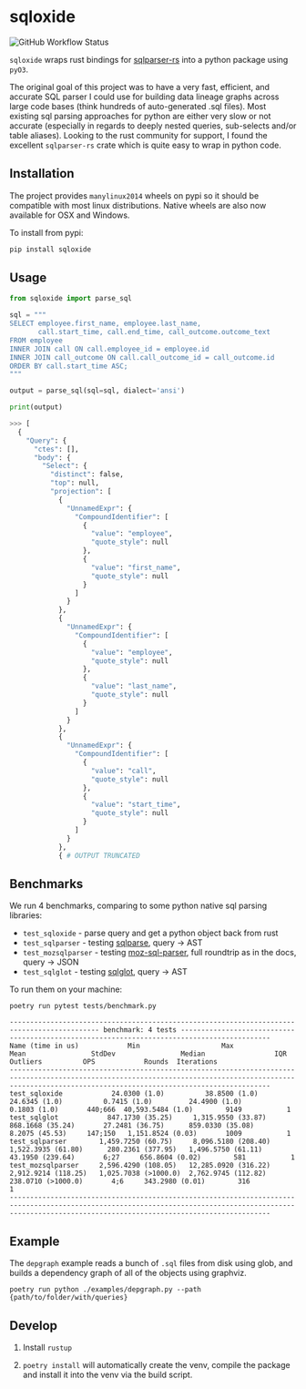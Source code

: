 # sqloxide

![GitHub Workflow Status](https://img.shields.io/github/workflow/status/wseaton/sqloxide/CI)

`sqloxide` wraps rust bindings for [sqlparser-rs](https://github.com/ballista-compute/sqlparser-rs) into a python package using `pyO3`.

The original goal of this project was to have a very fast, efficient, and accurate SQL parser I could use for building data lineage graphs across large code bases (think hundreds of auto-generated .sql files). Most existing sql parsing approaches for python are either very slow or not accurate (especially in regards to deeply nested queries, sub-selects and/or table aliases). Looking to the rust community for support, I found the excellent `sqlparser-rs` crate which is quite easy to wrap in python code.

## Installation

The project provides `manylinux2014` wheels on pypi so it should be compatible with most linux distributions. Native wheels are also now available for OSX and Windows.

To install from pypi:
```sh
pip install sqloxide
```

## Usage

```python 
from sqloxide import parse_sql

sql = """
SELECT employee.first_name, employee.last_name,
       call.start_time, call.end_time, call_outcome.outcome_text
FROM employee
INNER JOIN call ON call.employee_id = employee.id
INNER JOIN call_outcome ON call.call_outcome_id = call_outcome.id
ORDER BY call.start_time ASC;
"""

output = parse_sql(sql=sql, dialect='ansi')

print(output)

>>> [
  {
    "Query": {
      "ctes": [],
      "body": {
        "Select": {
          "distinct": false,
          "top": null,
          "projection": [
            {
              "UnnamedExpr": {
                "CompoundIdentifier": [
                  {
                    "value": "employee",
                    "quote_style": null
                  },
                  {
                    "value": "first_name",
                    "quote_style": null
                  }
                ]
              }
            },
            {
              "UnnamedExpr": {
                "CompoundIdentifier": [
                  {
                    "value": "employee",
                    "quote_style": null
                  },
                  {
                    "value": "last_name",
                    "quote_style": null
                  }
                ]
              }
            },
            {
              "UnnamedExpr": {
                "CompoundIdentifier": [
                  {
                    "value": "call",
                    "quote_style": null
                  },
                  {
                    "value": "start_time",
                    "quote_style": null
                  }
                ]
              }
            },
            { # OUTPUT TRUNCATED
```
## Benchmarks

We run 4 benchmarks, comparing to some python native sql parsing libraries:

* `test_sqloxide` - parse query and get a python object back from rust 
* `test_sqlparser` - testing [sqlparse](https://pypi.org/project/sqlparse/), query -> AST
* `test_mozsqlparser` - testing [moz-sql-parser](https://pypi.org/project/moz-sql-parser/), full roundtrip as in the docs, query -> JSON
* `test_sqlglot` - testing [sqlglot](https://github.com/tobymao/sqlglot/), query -> AST


To run them on your machine:

```
poetry run pytest tests/benchmark.py
```

```
-------------------------------------------------------------------------------------------- benchmark: 4 tests --------------------------------------------------------------------------------------------
Name (time in us)            Min                    Max                  Mean                StdDev                Median                 IQR            Outliers          OPS            Rounds  Iterations
------------------------------------------------------------------------------------------------------------------------------------------------------------------------------------------------------------
test_sqloxide            24.0300 (1.0)          38.8500 (1.0)         24.6345 (1.0)          0.7415 (1.0)         24.4900 (1.0)        0.1803 (1.0)       440;666  40,593.5484 (1.0)        9149           1
test_sqlglot            847.1730 (35.25)     1,315.9550 (33.87)      868.1668 (35.24)       27.2481 (36.75)      859.0330 (35.08)      8.2075 (45.53)     147;150   1,151.8524 (0.03)       1009           1
test_sqlparser        1,459.7250 (60.75)     8,096.5180 (208.40)   1,522.3935 (61.80)      280.2361 (377.95)   1,496.5750 (61.11)     43.1950 (239.64)       6;27     656.8604 (0.02)        581           1
test_mozsqlparser     2,596.4290 (108.05)   12,285.0920 (316.22)   2,912.9214 (118.25)   1,025.7038 (>1000.0)  2,762.9745 (112.82)   238.0710 (>1000.0)       4;6     343.2980 (0.01)        316           1
------------------------------------------------------------------------------------------------------------------------------------------------------------------------------------------------------------
```

## Example

The `depgraph` example reads a bunch of `.sql` files from disk using glob, and builds a dependency graph of all of the objects using graphviz.

```
poetry run python ./examples/depgraph.py --path {path/to/folder/with/queries} 
```

## Develop

1) Install `rustup`

2) `poetry install` will automatically create the venv, compile the package and install it into the venv via the build script.
